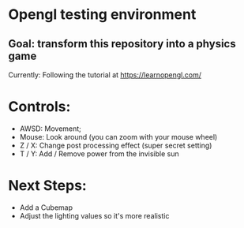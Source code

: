 
# Opengl testing environment

## Goal: transform this repository into a physics game
Currently: Following the tutorial at https://learnopengl.com/

# Controls:
- AWSD: Movement;
- Mouse: Look around (you can zoom with your mouse wheel)
- Z / X: Change post processing effect (super secret setting)
- T / Y: Add / Remove power from the invisible sun

# Next Steps:
- Add a Cubemap
- Adjust the lighting values so it's more realistic